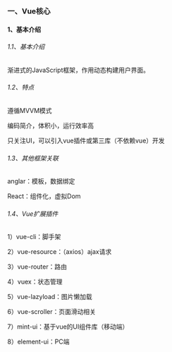 ### 一、Vue核心

#### 1、基本介绍

###### 1.1、基本介绍

渐进式的JavaScript框架，作用动态构建用户界面。

###### 1.2、特点

遵循MVVM模式

编码简介，体积小，运行效率高

只关注UI，可以引入vue插件或第三库（不依赖vue）开发

###### 1.3、其他框架关联

anglar：模板，数据绑定

React：组件化，虚拟Dom

###### 1.4、Vue扩展插件

1）vue-cli：脚手架

2）vue-resource：（axios）ajax请求

3）vue-router：路由

4）vuex：状态管理

5）vue-lazyload：图片懒加载

6）vue-scroller：页面滑动相关

7）mint-ui：基于vue的UI组件库（移动端）

8）element-ui：PC端